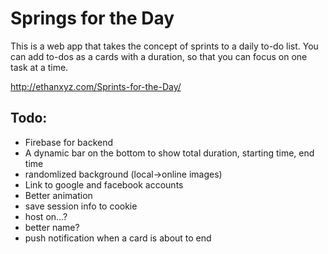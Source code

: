 # Springs for the Day
This is a web app that takes the concept of sprints to a daily to-do list. You can add to-dos as a cards with a duration, so that you can focus on one task at a time.

http://ethanxyz.com/Sprints-for-the-Day/
## Todo:
* Firebase for backend
* A dynamic bar on the bottom to show total duration, starting time, end time
* randomlized background (local->online images)
* Link to google and facebook accounts
* Better animation
* save session info to cookie
* host on...?
* better name?
* push notification when a card is about to end
